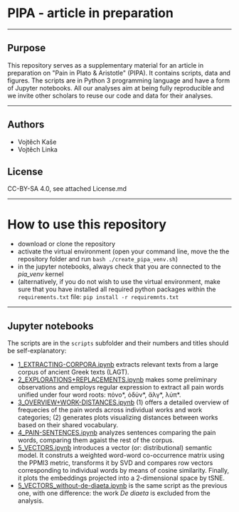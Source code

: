 

# PIPA - article in preparation

---

## Purpose
This repository serves as a supplementary material for an article in preparation on  "Pain in Plato & Aristotle" (PIPA). It contains scripts, data and figures. The scripts are in Python 3 programming language and have a form of Jupyter notebooks. All our analyses aim at being fully reproducible and we invite other scholars to reuse our code and data for their analyses.   

---
## Authors
* Vojtěch Kaše
* Vojtěch Linka

## License
CC-BY-SA 4.0, see attached License.md

---
# How to use this repository

* download or clone the repository
* activate the virtual environment (open your command line, move the the repository folder and run `bash ./create_pipa_venv.sh`)
* in the jupyter notebooks, always check that you are connected to the *pia_venv* kernel
* (alternatively, if you do not wish to use the virtual environment, make sure that you have installed all required python packages within the `requirements.txt` file: `pip install -r requiremnts.txt`

---
## Jupyter notebooks 
The scripts are in the `scripts` subfolder and their numbers and titles should be self-explanatory:
* [1_EXTRACTING-CORPORA.ipynb](1_EXTRACTING-CORPORA.ipynb) extracts relevant texts from a large corpus of ancient Greek texts (LAGT).
* [2_EXPLORATIONS+REPLACEMENTS.ipynb](scripts/_EXPLORATIONS+REPLACEMENTS.ipynb) makes some preliminary observations and employs regular expression to extract all pain words unified under four word roots: πόνο*, ὀδύν*, ἄλγ*, λύπ*.
* [3_OVERVIEW+WORK-DISTANCES.ipynb](scripts/_OVERVIEW+WORK-DISTANCES.ipynb) (1) offers a detailed overview of frequecies of the pain  words across individual works and work categories; (2) generates plots visualizing distances between works based on their shared vocabulary.
* [4_PAIN-SENTENCES.ipynb](scripts/_PAIN-SENTENCES.ipynb) analyzes sentences comparing the pain words, comparing them agaist the rest of the corpus.
* [5_VECTORS.ipynb](scripts/5_VECTORS.ipynb) introduces a vector (or: distributional) semantic model. It construts a weighted word-word co-occurrence matrix using the PPMI3 metric, transforms it by SVD and compares row vectors corresponding to individual words by means of cosine similarity. Finally, it plots the embeddings projected into a 2-dimensional space by tSNE.
* [5_VECTORS_without-de-diaeta.ipynb](scripts/5_VECTORS_without-de-diaeta.ipynb) is the same script as the previous one, with one difference: the work *De diaeta*
is excluded from the analysis.
